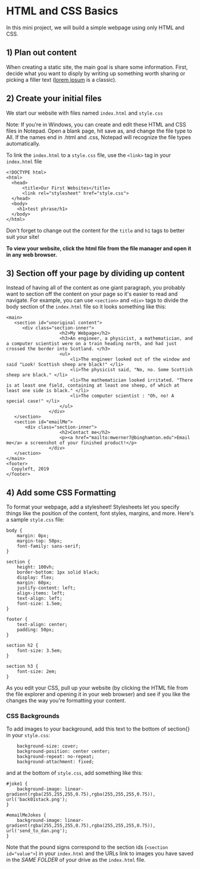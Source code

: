 # HTML and CSS Basics

In this mini project, we will build a simple webpage using only HTML and CSS.

## 1) Plan out content

When creating a static site, the main goal is share some information. First, decide what you want to disply by writing up something worth sharing or picking a filler text ([lorem ipsum](https://www.lipsum.com/) is a classic). 

## 2) Create your initial files

We start our website with files named `index.html` and `style.css`

Note: If you're in Windows, you can create and edit these HTML and CSS files in Notepad. Open a blank page, hit save as, and change the file type to All. If the names end in .html and .css, Notepad will recognize the file types automatically.

To link the `index.html` to a `style.css` file, use the `<link>` tag in your `index.html` file

```
<!DOCTYPE html>
<html>
  <head>
      <title>Our First Websites</title>
      <link rel="stylesheet" href="style.css">
  </head>
  <body>
    <h1>test phrase/h1>
  </body>
</html>
```

Don't forget to change out the content for the `title` and `h1` tags to better suit your site!

**To view your website, click the html file from the file manager and open it in any web browser.**

## 3) Section off your page by dividing up content

Instead of having all of the content as one giant paragraph, you probably want to section off the content on your page so it's easier to read and navigate. 
For example, you can use `<section>` and `<div>` tags to divide the body section of the `index.html` file so it looks something like this:

```
<main>
   <section id="unoriginal content">
      <div class="section-inner">
                    <h2>My Webpage</h2>
                    <h3>An engineer, a physicist, a mathematician, and a computer scientist were on a train heading north, and had just crossed the border into Scotland. </h3>
                    <ul>
                        <li>The engineer looked out of the window and said "Look! Scottish sheep are black!" </li>
                        <li>The physicist said, "No, no. Some Scottish sheep are black." </li>
                        <li>The mathematician looked irritated. "There is at least one field, containing at least one sheep, of which at least one side is black." </li>
                        <li>The computer scientist : "Oh, no! A special case!" </li>
                    </ul>
                </div>
   </section>
   <section id="emailMe">
       <div class="section-inner">
                    <h2>Contact me</h2>
                    <p><a href="mailto:mwerner7@binghamton.edu">Email me</a> a screenshot of your finished product!</p>
                </div>             
   </section>
</main>
<footer>
  Copyleft, 2019
</footer>
```

## 4) Add some CSS Formatting 

To format your webpage, add a stylesheet! Stylesheets let you specify things like the position of the content, font styles, margins, and more. Here's a sample `style.css` file:

```
body {
    margin: 0px;
    margin-top: 50px;
    font-family: sans-serif;
}

section {
    height: 100vh;
    border-bottom: 1px solid black;
    display: flex;
    margin: 60px;
    justify-content: left;
    align-items: left;
    text-align: left;
    font-size: 1.5em;
}

footer {
    text-align: center;
    padding: 50px;
}

section h2 {
    font-size: 3.5em;
}

section h3 {
    font-size: 2em;
}
```

As you edit your CSS, pull up your website (by clicking the HTML file from the file explorer and opening it in your web browser) and see if you like the changes the way you're formatting your content.  

### CSS Backgrounds

To add images to your background, add this text to the bottom of section{} in your `style.css`:

```
    background-size: cover;
    background-position: center center;
    background-repeat: no-repeat;
    background-attachment: fixed;
```

and at the bottom of `style.css`, add something like this:

```
#joke1 {
    background-image: linear-gradient(rgba(255,255,255,0.75),rgba(255,255,255,0.75)), url('back01stack.png');
}

#emailMeJokes {
    background-image: linear-gradient(rgba(255,255,255,0.75),rgba(255,255,255,0.75)), url('send_to_dan.png');
}
```

Note that the pound signs correspond to the section ids (`<section id="value">`) in your `index.html` and the URLs link to images you have saved in the *SAME FOLDER* of your drive as the `index.html`  file.

